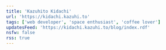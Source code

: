 ```yaml
---
title: 'Kazuhito Kidachi'
url: 'https://kidachi.kazuhi.to'
tags: ['web developer', 'space enthusiast', 'coffee lover']
updatesFeed: 'https://kidachi.kazuhi.to/blog/index.rdf'
nsfw: false
rss: true
---
```


